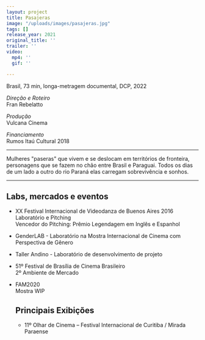 ```yaml
---
layout: project
title: Pasajeras
image: "/uploads/images/pasajeras.jpg"
tags: []
release_year: 2021
original_title: ''
trailer: ''
video:
  mp4: ''
  gif: ''

---
```

Brasil, 73 min, longa-metragem documental, DCP, 2022

_Direção e Roteiro_  
Fran Rebelatto

_Produção_  
Vulcana Cinema

_Financiamento_  
Rumos Itaú Cultural 2018

***

Mulheres "paseras" que vivem e se deslocam em territórios de fronteira, personagens que se fazem no chão entre Brasil e Paraguai. Todos os dias de um lado a outro do rio Paraná elas carregam sobrevivência e sonhos.

***

## Labs, mercados e eventos

* XX Festival Internacional de Videodanza de Buenos Aires 2016  
  Laboratório e Pitching  
  Vencedor do Pitching: Prêmio Legendagem em Inglês e Espanhol
* GenderLAB - Laboratório na Mostra Internacional de Cinema com Perspectiva de Gênero
* Taller Andino - Laboratório de desenvolvimento de projeto
* 51º Festival de Brasília de Cinema Brasileiro  
  2º Ambiente de Mercado
* FAM2020  
  Mostra WIP

  ## Principais Exibições
  * 11º Olhar de Cinema – Festival Internacional de Curitiba / Mirada Paraense
